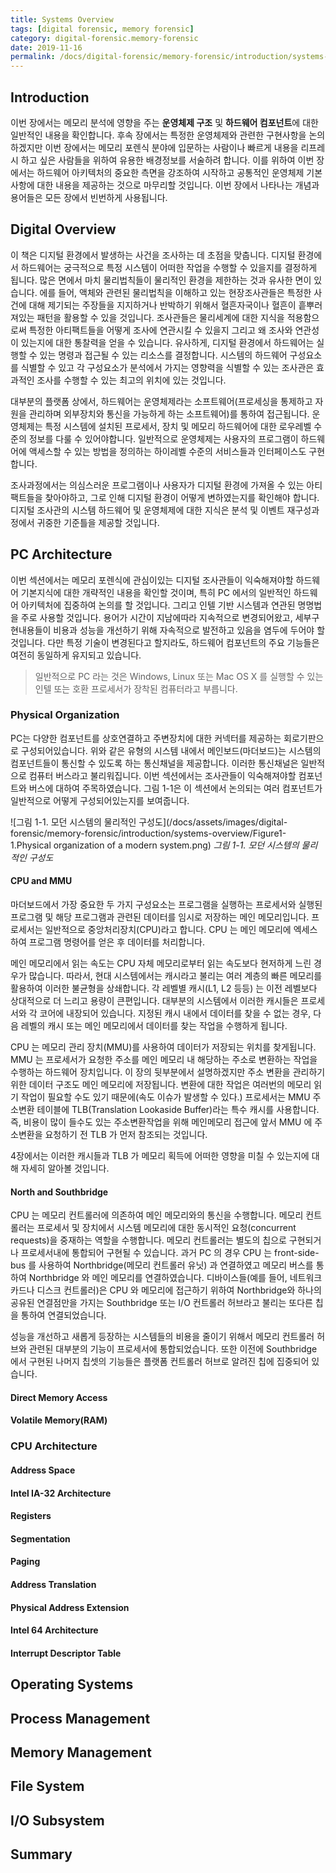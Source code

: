 ```yaml
---
title: Systems Overview
tags: [digital forensic, memory forensic]
category: digital-forensic.memory-forensic
date: 2019-11-16
permalink: /docs/digital-forensic/memory-forensic/introduction/systems-overview
---
```


## Introduction
이번 장에서는 메모리 분석에 영향을 주는 **운영체제 구조** 및 **하드웨어 컴포넌트**에 대한 일반적인 내용을 확인합니다. 후속 장에서는 특정한 운영체제와 관련한 구현사항을 논의하겠지만 이번 장에서는 메모리 포렌식 분야에 입문하는 사람이나 빠르게 내용을 리프레시 하고 싶은 사람들을 위하여 유용한 배경정보를 서술하려 합니다. 이를 위하여 이번 장에서는 하드웨어 아키텍처의 중요한 측면을 강조하여 시작하고 공통적인 운영체제 기본사항에 대한 내용을 제공하는 것으로 마무리할 것입니다. 이번 장에서 나타나는 개념과 용어들은 모든 장에서 빈번하게 사용됩니다.

<!--more-->

## Digital Overview
이 책은 디지털 환경에서 발생하는 사건을 조사하는 데 초점을 맞춥니다. 디지털 환경에서 하드웨어는 궁극적으로 특정 시스템이 어떠한 작업을 수행할 수 있을지를 결정하게 됩니다. 많은 면에서 마치 물리법칙들이 물리적인 환경을 제한하는 것과 유사한 면이 있습니다. 에를 들어, 액체와 관련된 물리법칙을 이해하고 있는 현장조사관들은 특정한 사건에 대해 제기되는 주장들을 지지하거나 반박하기 위해서 혈흔자국이나 혈흔이 흩뿌러져있는 패턴을 활용할 수 있을 것입니다. 조사관들은 물리세계에 대한 지식을 적용함으로써 특정한 아티팩트들을 어떻게 조사에 연관시킬 수 있을지 그리고 왜 조사와 연관성이 있는지에 대한 통찰력을 얻을 수 있습니다. 유사하게, 디지털 환경에서 하드웨어는 실행할 수 있는 명령과 접근될 수 있는 리소스를 결정합니다. 시스템의 하드웨어 구성요소를 식별할 수 있고 각 구성요소가 분석에서 가지는 영향력을 식별할 수 있는 조사관은 효과적인 조사를 수행할 수 있는 최고의 위치에 있는 것입니다.

대부분의 플랫폼 상에서, 하드웨어는 운영체제라는 소프트웨어(프로세싱을 통제하고 자원을 관리하며 외부장치와 통신을 가능하게 하는 소프트웨어)를 통하여 접근됩니다. 운영체제는 특정 시스템에 설치된 프로세서, 장치 및 메모리 하드웨어에 대한 로우레벨 수준의 정보를 다룰 수 있어야합니다. 일반적으로 운영체제는 사용자의 프로그램이 하드웨어에 액세스할 수 있는 방법을 정의하는 하이레벨 수준의 서비스들과 인터페이스도 구현합니다.

조사과정에서는 의심스러운 프로그램이나 사용자가 디지털 환경에 가져올 수 있는 아티팩트들을 찾아야하고, 그로 인해 디지털 환경이 어떻게 변하였는지를 확인해야 합니다. 디지털 조사관의 시스템 하드웨어 및 운영체제에 대한 지식은 분석 및 이벤트 재구성과정에서 귀중한 기준틀을 제공할 것입니다.

## PC Architecture
이번 섹션에서는 메모리 포렌식에 관심이있는 디지털 조사관들이 익숙해져야할 하드웨어 기본지식에 대한 개략적인 내용을 확인할 것이며, 특히 PC 에서의 일반적인 하드웨어 아키텍처에 집중하여 논의를 할 것입니다. 그리고 인텔 기반 시스템과 연관된 명명법을 주로 사용할 것입니다. 용어가 시간이 지남에따라 지속적으로 변경되어왔고, 세부구현내용들이 비용과 성능을 개선하기 위해 자속적으로 발전하고 있음을 염두에 두어야 할 것입니다. 다만 특정 기술이 변경된다고 할지라도, 하드웨어 컴포넌트의 주요 기능들은 여전히 동일하게 유지되고 있습니다.

> 일반적으로 PC 라는 것은 Windows, Linux 또는 Mac OS X 를 실행할 수 있는 인텔 또는 호환 프로세서가 장착된 컴퓨터라고 부릅니다.

### Physical Organization
PC는 다양한 컴포넌트를 상호연결하고 주변장치에 대한 커넥터를 제공하는 회로기판으로 구성되어있습니다. 위와 같은 유형의 시스템 내에서 메인보드(마더보드)는 시스템의 컴포넌트들이 통신할 수 있도록 하는 통신채널을 제공합니다. 이러한 통신채널은 일반적으로 컴퓨터 버스라고 불리워집니다. 이번 섹션에서는 조사관들이 익숙해져야할 컴포넌트와 버스에 대하여 주목하였습니다. 그림 1-1은 이 섹션에서 논의되는 여러 컴포넌트가 일반적으로 어떻게 구성되어있는지를 보여줍니다.

![그림 1-1. 모던 시스템의 물리적인 구성도](/docs/assets/images/digital-forensic/memory-forensic/introduction/systems-overview/Figure1-1.Physical organization of a modern system.png)
*그림 1-1. 모던 시스템의 물리적인 구성도*

#### CPU and MMU
마더보드에서 가장 중요한 두 가지 구성요소는 프로그램을 실행하는 프로세서와 실행된 프로그램 및 해당 프로그램과 관련된 데이터를 임시로 저장하는 메인 메모리입니다. 프로세서는 일반적으로 중앙처리장치(CPU)라고 합니다. CPU 는 메인 메모리에 엑세스하여 프로그램 명령어를 얻은 후 데이터를 처리합니다.

메인 메모리에서 읽는 속도는 CPU 자체 메모리로부터 읽는 속도보다 현저하게 느린 경우가 많습니다. 따라서, 현대 시스템에서는 캐시라고 불리는 여러 계층의 빠른 메모리를 활용하여 이러한 불균형을 상쇄합니다. 각 레벨별 캐시(L1, L2 등등) 는 이전 레벨보다 상대적으로 더 느리고 용량이 큰편입니다. 대부분의 시스템에서 이러한 캐시들은 프로세서와 각 코어에 내장되어 있습니다. 지정된 캐시 내에서 데이터를 찾을 수 없는 경우, 다음 레벨의 캐시 또는 메인 메모리에서 데이터를 찾는 작업을 수행하게 됩니다.

CPU 는 메모리 관리 장치(MMU)를 사용하여 데이터가 저장되는 위치를 찾게됩니다. MMU 는 프로세서가 요청한 주소를 메인 메모리 내 해당하는 주소로 변환하는 작업을 수행하는 하드웨어 장치입니다. 이 장의 뒷부분에서 설명하겠지만 주소 변환을 관리하기 위한 데이터 구조도 메인 메모리에 저장됩니다. 변환에 대한 작업은 여러번의 메모리 읽기 작업이 필요할 수도 있기 때문에(속도 이슈가 발생할 수 있다.) 프로세서는 MMU 주소변환 테이블에 TLB(Translation Lookaside Buffer)라는 특수 캐시를 사용합니다. 즉, 비용이 많이 들수도 있는 주소변환작업을 위해 메인메모리 접근에 앞서 MMU 에 주소변환을 요청하기 전 TLB 가 먼저 참조되는 것입니다.

4장에서는 이러한 캐시들과 TLB 가 메모리 획득에 어떠한 영향을 미칠 수 있는지에 대해 자세히 알아볼 것입니다.

#### North and Southbridge
CPU 는 메모리 컨트롤러에 의존하여 메인 메모리와의 통신을 수행합니다. 메모리 컨트롤러는 프로세서 및 장치에서 시스템 메모리에 대한 동시적인 요청(concurrent requests)을 중재하는 역할을 수행합니다. 메모리 컨트롤러는 별도의 칩으로 구현되거나 프로세서내에 통합되어 구현될 수 있습니다. 과거 PC 의 경우 CPU 는 front-side-bus 를 사용하여 Northbridge(메모리 컨트롤러 유닛) 과 연결하였고 메모리 버스를 통하여 Northbridge 와 메인 메모리를 연결하였습니다. 디바이스들(예를 들어, 네트워크 카드나 디스크 컨트롤러)은 CPU 와 메모리에 접근하기 위하여 Northbridge와 하나의 공유된 연결점만을 가지는 Southbridge 또는 I/O 컨트롤러 허브라고 불리는 또다른 칩을 통하여 연결되었습니다.

성능을 개선하고 새롭게 등장하는 시스템들의 비용을 줄이기 위해서 메모리 컨트롤러 허브와 관련된 대부분의 기능이 프로세서에 통합되었습니다. 또한 이전에 Southbridge 에서 구현된 나머지 칩셋의 기능들은 플랫폼 컨트롤러 허브로 알려진 칩에 집중되어 있습니다.

#### Direct Memory Access
#### Volatile Memory(RAM)

### CPU Architecture
#### Address Space
#### Intel IA-32 Architecture
#### Registers
#### Segmentation
#### Paging
#### Address Translation
#### Physical Address Extension
#### Intel 64 Architecture
#### Interrupt Descriptor Table

## Operating Systems

## Process Management

## Memory Management

## File System

## I/O Subsystem

## Summary
